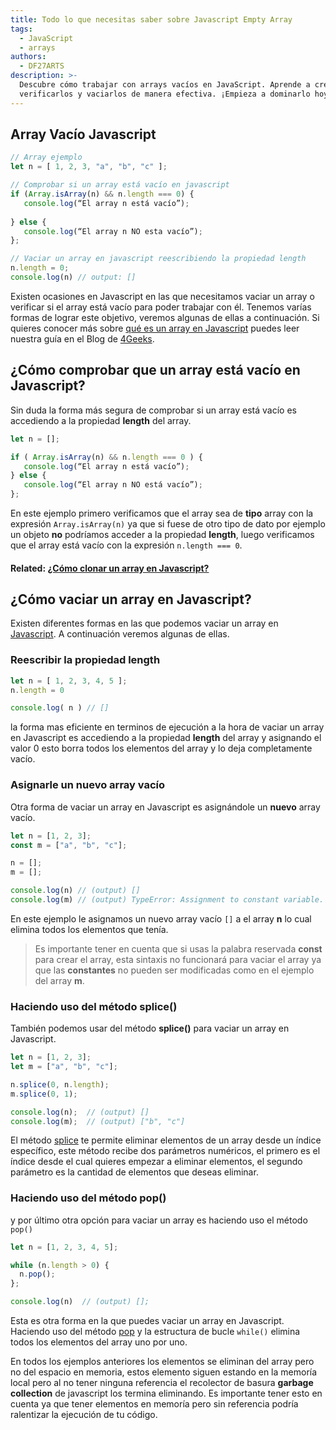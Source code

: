 ```yaml
---
title: Todo lo que necesitas saber sobre Javascript Empty Array
tags:
  - JavaScript
  - arrays
authors:
  - DF27ARTS
description: >-
  Descubre cómo trabajar con arrays vacíos en JavaScript. Aprende a crearlos,
  verificarlos y vaciarlos de manera efectiva. ¡Empieza a dominarlo hoy!
---
```

##  Array Vacío Javascript

```js
// Array ejemplo
let n = [ 1, 2, 3, "a", "b", "c" ];

// Comprobar si un array está vacío en javascript
if (Array.isArray(n) && n.length === 0) {
   console.log(“El array n está vacío”);
   
} else {
   console.log(“El array n NO esta vacío”);
};

// Vaciar un array en javascript reescribiendo la propiedad length
n.length = 0;
console.log(n) // output: []
```

Existen ocasiones en Javascript en las que necesitamos vaciar un array o verificar si el array está vacío para poder trabajar con él. Tenemos varías formas de lograr este objetivo, veremos algunas de ellas a continuación. Si quieres conocer más sobre [qué es un array en Javascript](https://4geeks.com/es/lesson/array-arreglo-en-javascript) puedes leer nuestra guía en el Blog de [4Geeks](https://4geeks.com/).

## ¿Cómo comprobar que un array está vacío en Javascript?

Sin duda la forma más segura de comprobar si un array está vacío es accediendo a la propiedad **length** del array. 

```js
let n = [];

if ( Array.isArray(n) && n.length === 0 ) {
   console.log(“El array n está vacío”);
} else {
   console.log(“El array n NO está vacío”);
};
```

En este ejemplo primero verificamos que el array sea de **tipo** array con la expresión `Array.isArray(n)` ya que si fuese de otro tipo de dato por ejemplo un objeto **no** podríamos acceder a la propiedad **length**, luego verificamos que el array está vacío con la expresión `n.length === 0`.

#### **Related: [¿Cómo clonar un array en Javascript?](https://4geeks.com/es/how-to/clonar-array-javascript)**

## ¿Cómo vaciar un array en Javascript?

Existen diferentes formas en las que podemos vaciar un array en [Javascript](https://4geeks.com/es/lesson/que-es-javascript-aprende-a-programar-en-javascript). A continuación veremos algunas de ellas.

### Reescribir la propiedad length
 
```js
let n = [ 1, 2, 3, 4, 5 ];
n.length = 0

console.log( n ) // []
```

la forma mas eficiente en terminos de ejecución a la hora de vaciar un array en Javascript es accediendo a la propiedad **length** del array y asignando el valor 0 esto borra todos los elementos del array y lo deja completamente vacío.

### Asignarle un nuevo array vacío

Otra forma de vaciar un array en Javascript es asignándole un **nuevo** array vacío.

```js
let n = [1, 2, 3];
const m = ["a", "b", "c"];

n = [];
m = [];

console.log(n) // (output) []
console.log(m) // (output) TypeError: Assignment to constant variable.
```

En este ejemplo le asignamos un nuevo array vacío ` [] ` a el array **n** lo cual elimina todos los elementos que tenía.

> Es importante tener en cuenta que si usas la palabra reservada **const** para crear el array, esta sintaxis no funcionará para vaciar el array ya que las **constantes** no pueden ser modificadas como en el ejemplo del array **m**.

### Haciendo uso del método splice()

También podemos usar del método **splice()** para vaciar un array en Javascript.

```js
let n = [1, 2, 3];
let m = ["a", "b", "c"];

n.splice(0, n.length);
m.splice(0, 1);

console.log(n);  // (output) []
console.log(m);  // (output) ["b", "c"]
```

El método [splice](https://developer.mozilla.org/es/docs/Web/JavaScript/Reference/Global_Objects/Array/splice) te permite eliminar elementos de un array desde un índice específico, este método recibe dos parámetros numéricos, el primero es el índice desde el cual quieres empezar a eliminar elementos, el segundo parámetro es la cantidad de elementos que deseas eliminar.

### Haciendo uso del método pop()

y por último otra opción para vaciar un array es haciendo uso el método ` pop() `

```js
let n = [1, 2, 3, 4, 5];

while (n.length > 0) {
  n.pop();
};

console.log(n)  // (output) [];
```

Esta es otra forma en la que puedes vaciar un array en Javascript. Haciendo uso del método [pop](https://developer.mozilla.org/es/docs/Web/JavaScript/Reference/Global_Objects/Array/pop) y la estructura de bucle `while()` elimina todos los elementos del array uno por uno.

En todos los ejemplos anteriores los elementos se eliminan del array pero no del espacio en memoria, estos elemento siguen estando en la memoría local pero al no tener ninguna referencia el recolector de basura **garbage collection** de javascript los termina eliminando. Es importante tener esto en cuenta ya que tener elementos en memoría pero sin referencia podría ralentizar la ejecución de tu código.

